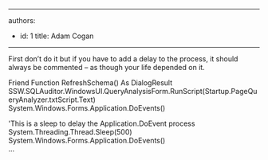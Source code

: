 

---
authors:
  - id: 1
    title: Adam Cogan
---




<span class='intro'> <p class="ssw15-rteElement-P">​​​First don’t do it but if you have to add a delay to the process, it should always be commented – as though your life depended on it.​&#160;<br></p> </span>

<p class="ssw15-rteElement-CodeArea">​Friend Function RefreshSchema() As DialogResult<br>SSW.SQLAuditor.WindowsUI.QueryAnalysisForm.RunScript(Startup.PageQueryAnalyzer.txtScript.Text)<br>System.Windows.Forms.Application.DoEvents()​<br></p><p class="ssw15-rteElement-CodeArea">'This is a sleep to delay the Application.DoEvent process <br>System.Threading.Thread.Sleep(500)<br>System.Windows.Forms.Application.DoEvents() <br>...​<br></p>


